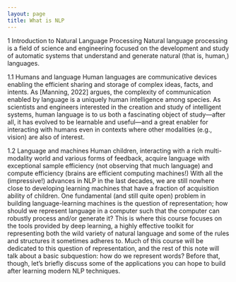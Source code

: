 ```yaml
---
layout: page
title: What is NLP
---
```


1 Introduction to Natural Language Processing 
Natural language processing is a field of science and engineering focused on the development and study of automatic systems that understand and generate natural (that is, human,) languages. 

1.1 Humans and language 
Human languages are communicative devices enabling the efficient sharing and storage of complex ideas, facts, and intents. As [Manning, 2022] argues, the complexity of communication enabled by language is a uniquely human intelligence among species. As scientists and engineers interested in the creation and study of intelligent systems, human language is to us both a fascinating object of study—after all, it has evolved to be learnable and useful—and a great enabler for interacting with humans even in contexts where other modalities (e.g., vision) are also of interest. 

1.2 Language and machines 
Human children, interacting with a rich multi-modality world and various forms of feedback, acquire language with exceptional sample efficiency (not observing that much language) and compute efficiency (brains are efficient computing machines!) With all the (impressive!) advances in NLP in the last decades, we are still nowhere close to developing learning machines that have a fraction of acquisition ability of children. One fundamental (and still quite open) problem in building language-learning machines is the question of representation; how should we represent language in a computer such that the computer can robustly process and/or generate it? This is where this course focuses on the tools provided by deep learning, a highly effective toolkit for representing both the wild variety of natural language and some of the rules and structures it sometimes adheres to. Much of this course will be dedicated to this question of representation, and the rest of this note will talk about a basic subquestion: how do we represent words? Before that, though, let’s briefly discuss some of the applications you can hope to build after learning modern NLP techniques.
